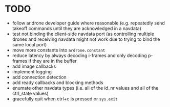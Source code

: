 TODO
====

- follow ar.drone developer guide where reasonable (e.g. repeatedly send takeoff commands until they are acknowledged in a navdata)
- test not binding the client-side navdata port (as controlling multiple drones and receiving navdata might not work due to trying to bind the same local port)
- move more constants into `ardrone.constant`
- reduce latency by always decoding i-frames and only decoding p-frames if they are in the buffer
- add image callbacks
- implement logging
- add connection detection
- add ready callbacks and blocking methods
- enumate other navdata types (i.e. all of the id\_nr values and all of the ctrl\_state values)
- gracefully quit when ctrl+c is pressed or `sys.exit`
